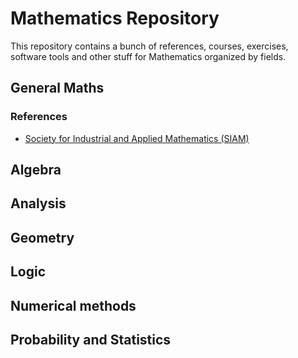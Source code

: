 <!-- author: Albredo Sánchez Alberca (asalber@ceu.es)-->

# Mathematics Repository

This repository contains a bunch of references, courses, exercises, software tools and other stuff for Mathematics organized by fields.

## General Maths

### References

- [Society for Industrial and Applied Mathematics (SIAM)](https://www.siam.org/)


## Algebra


## Analysis


## Geometry


## Logic


## Numerical methods


## Probability and Statistics


